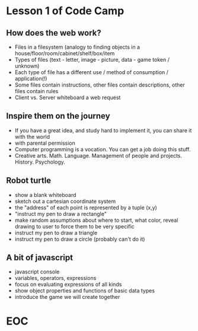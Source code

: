 # Lesson 1 of Code Camp

## How does the web work?
* Files in a filesystem (analogy to finding objects in a house/floor/room/cabinet/shelf/box/item
* Types of files (text - letter, image - picture, data - game token / unknown)
* Each type of file has a different use / method of consumption / application(!)
* Some files contain instructions, other files contain descriptions, other files contain rules
* Client vs. Server whiteboard a web request

## Inspire them on the journey
* If you have a great idea, and study hard to implement it, you can share it with the world
* with parental permission
* Computer programming is a vocation.  You can get a job doing this stuff.
* Creative arts.  Math.  Language.  Management of people and projects.  History.  Psychology.

## Robot turtle
* show a blank whiteboard
* sketch out a cartesian coordinate system
* the "address" of each point is represented by a tuple (x,y)
* "instruct my pen to draw a rectangle"
* make random assumptions about where to start, what color, reveal drawing to user to force them to be very specific
* instruct my pen to draw a triangle
* instruct my pen to draw a circle (probably can't do it)

## A bit of javascript
* javascript console
* variables, operators, expressions
* focus on evaluating expressions of all kinds
* show object properties and functions of basic data types
* introduce the game we will create together

# EOC
